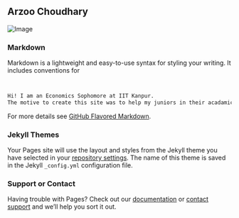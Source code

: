 ## Arzoo Choudhary

![Image]()

### Markdown

Markdown is a lightweight and easy-to-use syntax for styling your writing. It includes conventions for

```markdown


Hi! I am an Economics Sophomore at IIT Kanpur.
The motive to create this site was to help my juniors in their acadamics.

```

For more details see [GitHub Flavored Markdown](https://guides.github.com/features/mastering-markdown/).

### Jekyll Themes

Your Pages site will use the layout and styles from the Jekyll theme you have selected in your [repository settings](https://github.com/ArzooR/arzoo.github.io/settings). The name of this theme is saved in the Jekyll `_config.yml` configuration file.

### Support or Contact

Having trouble with Pages? Check out our [documentation](https://help.github.com/categories/github-pages-basics/) or [contact support](https://github.com/contact) and we’ll help you sort it out.
